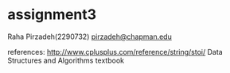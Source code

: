 # assignment3
Raha Pirzadeh(2290732)
pirzadeh@chapman.edu

references: 
http://www.cplusplus.com/reference/string/stoi/
Data Structures and Algorithms textbook 

